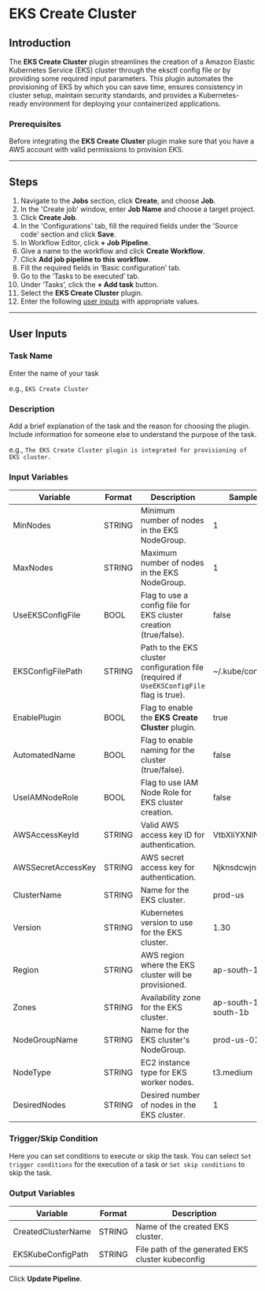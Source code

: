# EKS Create Cluster

## Introduction
The **EKS Create Cluster** plugin streamlines the creation of a Amazon Elastic Kubernetes Service (EKS) cluster through the eksctl config file or by providing some required input parameters. This plugin automates the provisioning of EKS by which you can save time, ensures consistency in cluster setup, maintain security standards, and provides a Kubernetes-ready environment for deploying your containerized applications.

### Prerequisites
Before integrating the **EKS Create Cluster** plugin make sure that you have a AWS account with valid permissions to provision EKS.

---

## Steps
1. Navigate to the **Jobs** section, click **Create**, and choose **Job**.
2. In the 'Create job' window, enter **Job Name** and choose a target project.
3. Click **Create Job**.
4. In the 'Configurations' tab, fill the required fields under the 'Source code' section and click **Save**.
5. In Workflow Editor, click **+ Job Pipeline**.
6. Give a name to the workflow and click **Create Workflow**.
7. Click **Add job pipeline to this workflow**.
8. Fill the required fields in ‘Basic configuration’ tab.
9. Go to the ‘Tasks to be executed’ tab.
10. Under ‘Tasks’, click the **+ Add task** button.
11. Select the **EKS Create Cluster** plugin.
12. Enter the following [user inputs](#user-inputs) with appropriate values.
---

## User Inputs

### Task Name
Enter the name of your task 

e.g., `EKS Create Cluster`

### Description
Add a brief explanation of the task and the reason for choosing the plugin. Include information for someone else to understand the purpose of the task.

e.g., `The EKS Create Cluster plugin is integrated for provisioning of EKS cluster.`

### Input Variables

| Variable                 | Format       | Description | Sample Value |
| ------------------------ | ------------ | ----------- | ------------ |
|   MinNodes               | STRING       | Minimum number of nodes in the EKS NodeGroup.          |      1        |
|   MaxNodes               | STRING       | Maximum number of nodes in the EKS NodeGroup.          |      1        |
|   UseEKSConfigFile       | BOOL         | Flag to use a config file for EKS cluster creation (true/false).    |      false        |
|   EKSConfigFilePath      | STRING       | Path to the EKS cluster configuration file (required if `UseEKSConfigFile` flag is true).|      ~/.kube/config        |
|   EnablePlugin           | BOOL         | Flag to enable the **EKS Create Cluster** plugin.      |      true        |
|   AutomatedName          | BOOL         | Flag to enable naming for the cluster (true/false).                  |    false          |
|   UseIAMNodeRole         | BOOL         | Flag to use IAM Node Role for EKS cluster creation.    |    false          |
|   AWSAccessKeyId         | STRING       | Valid AWS access key ID for authentication.            |   VtbXliYXNlNjR2YWx1           |
|   AWSSecretAccessKey     | STRING       | AWS secret access key for authentication.              |   Njknsdcwjnchwjn34nk          |
|   ClusterName            | STRING       | Name for the EKS cluster.                              |   prod-us           |
|   Version                | STRING       | Kubernetes version to use for the EKS cluster.         |    1.30          |
|   Region                 | STRING       | AWS region where the EKS cluster will be provisioned.  |    ap-south-1          |
|   Zones                  | STRING       | Availability zone for the EKS cluster.                 |    ap-south-1a,ap-south-1b          | 
|   NodeGroupName          | STRING       | Name for the EKS cluster's NodeGroup.                  |   prod-us-01           |
|   NodeType               | STRING       | EC2 instance type for EKS worker nodes.                |   t3.medium           |
|   DesiredNodes           | STRING       | Desired number of nodes in the EKS cluster.            |     1         |


### Trigger/Skip Condition
Here you can set conditions to execute or skip the task. You can select `Set trigger conditions` for the execution of a task or `Set skip conditions` to skip the task.

### Output Variables
| Variable                 | Format       | Description | 
| ------------------------ | ------------ | ----------- |
| CreatedClusterName       | STRING       | Name of the created EKS cluster. |   
| EKSKubeConfigPath        | STRING       | File path of the generated EKS cluster kubeconfig   |


Click **Update Pipeline**.


